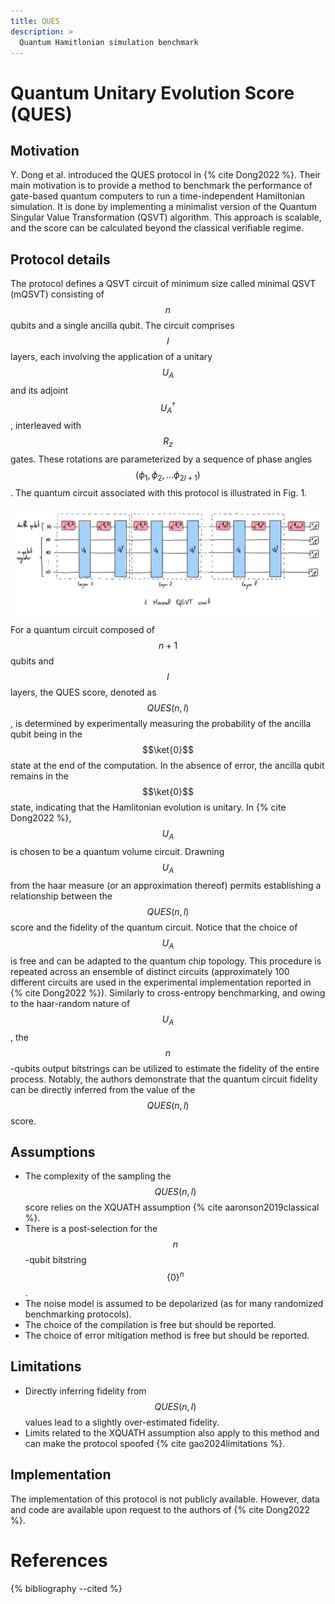 ```yaml
---
title: QUES
description: >
  Quantum Hamitlonian simulation benchmark
---
```


# Quantum Unitary Evolution Score (QUES)

## Motivation

Y. Dong et al. introduced the QUES protocol in {% cite Dong2022 %}. Their main motivation is to provide a method to benchmark the performance of gate-based quantum computers to run a time-independent Hamiltonian simulation. It is done by implementing a minimalist version of the Quantum Singular Value Transformation (QSVT) algorithm. This approach is scalable, and the score can be calculated beyond the classical verifiable regime.

## Protocol details

The protocol defines a QSVT circuit of minimum size called minimal QSVT (mQSVT) consisting of $$n$$ qubits and a single ancilla qubit. The circuit comprises $$l$$ layers, each involving the application of a unitary $$U_A$$ and its adjoint $$U_A^\dagger$$, interleaved with $$R_z$$ gates. These rotations are parameterized by a sequence of phase angles $$(\phi_1, \phi_2, ... \phi_{2l +1})$$. The quantum circuit associated with this protocol is illustrated in Fig. 1.

<div class="center">
  <img src="/img/system-level-benchmark/others/ques.jpeg" class="img-large" alt="Quantum circuit corresponding to the QUES protocol."/>
</div>

For a quantum circuit composed of $$n+1$$ qubits and $$l$$ layers, the QUES score, denoted as $$QUES(n,l)$$, is determined by experimentally measuring the probability of the ancilla qubit being in the $$\ket{0}$$ state at the end of the computation. In the absence of error, the ancilla qubit remains in the $$\ket{0}$$ state, indicating that the Hamlitonian evolution is unitary. In {% cite Dong2022 %}, $$U_A$$ is chosen to be a quantum volume circuit. Drawning $$U_A$$ from the haar measure (or an approximation thereof) permits establishing a relationship between the $$QUES(n, l)$$ score and the fidelity of the quantum circuit. Notice that the choice of $$U_A$$ is free and can be adapted to the quantum chip topology. This procedure is repeated across an ensemble of distinct circuits (approximately 100 different circuits are used in the experimental implementation reported in {% cite Dong2022 %}). Similarly to cross-entropy benchmarking, and owing to the haar-random nature of $$U_A$$, the $$n$$-qubits output bitstrings can be utilized to estimate the fidelity of the entire process. Notably, the authors demonstrate that the quantum circuit fidelity can be directly inferred from the value of the $$QUES(n, l)$$ score.

## Assumptions
- The complexity of the sampling the $$QUES(n,l)$$ score relies on the XQUATH assumption {% cite aaronson2019classical %}.
- There is a post-selection for the $$n$$-qubit bitstring $$\{0\}^{n}$$.
- The noise model is assumed to be depolarized (as for many randomized benchmarking protocols).
- The choice of the compilation is free but should be reported.
- The choice of error mitigation method is free but should be reported.

## Limitations
- Directly inferring fidelity from $$QUES(n, l)$$ values lead to a slightly over-estimated fidelity. 
- Limits related to the XQUATH assumption also apply to this method and can make the protocol spoofed {% cite gao2024limitations %}.

## Implementation

The implementation of this protocol is not publicly available. However, data and code are available upon request to the authors of {% cite Dong2022 %}.

# References

{% bibliography --cited %}